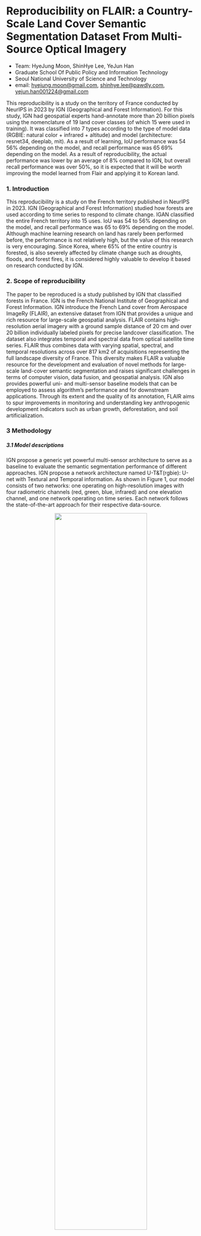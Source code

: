 <div align="left">


# Reproducibility on FLAIR: a Country-Scale Land Cover Semantic Segmentation Dataset From Multi-Source Optical Imagery

- Team: HyeJung Moon, ShinHye Lee, YeJun Han
- Graduate School Of Public Policy and Information Technology
- Seoul National University of Science and Technology
- email: hyejung.moon@gmail.com, shinhye.lee@pawdly.com, yejun.han001224@gmail.com

This reproducibility is a study on the territory of France conducted by NeurIPS in 2023 by IGN (Geographical and Forest Information). For this study, IGN had geospatial experts hand-annotate more than 20 billion pixels using the nomenclature of 19 land cover classes (of which 15 were used in training). It was classified into 7 types according to the type of model data (RGBIE: natural color + infrared + altitude) and model (architecture: resnet34, deeplab, mit). As a result of learning, IoU performance was 54 56% depending on the model, and recall performance was 65 69% depending on the model. As a result of reproducibility, the actual performance was lower by an average of 8% compared to IGN, but overall recall performance was over 50%, so it is expected that it will be worth improving the model learned from Flair and applying it to Korean land.

### 1. Introduction
This reproducibility is a study on the French territory published in NeurIPS in 2023. IGN (Geographical and Forest Information) studied how forests are used according to time series to respond to climate change. IGAN classified the entire French territory into 15 uses. IoU was 54 to 56% depending on the model, and recall performance was 65 to 69% depending on the model. Although machine learning research on land has rarely been performed before, the performance is not relatively high, but the value of this research is very encouraging. Since Korea, where 65% of the entire country is forested, is also severely affected by climate change such as droughts, floods, and forest fires, it is considered highly valuable to develop it based on research conducted by IGN.
<br>

### 2. Scope of reproducibility
The paper to be reproduced is a study published by IGN that classified forests in France. IGN is the French National Institute of Geographical and Forest Information. IGN introduce the French Land cover from Aerospace ImageRy (FLAIR), an extensive dataset from IGN that provides a unique and rich resource for large-scale geospatial analysis. FLAIR contains high-resolution aerial imagery with a ground sample distance of 20 cm and over 20 billion individually labeled pixels for precise landcover classification. The dataset also integrates temporal and spectral data from optical satellite time series. FLAIR thus combines data with varying spatial, spectral, and temporal resolutions across over 817 km2 of acquisitions representing the full landscape diversity of France. This diversity makes FLAIR a valuable resource for the development and evaluation of novel methods for large-scale land-cover semantic segmentation and raises significant challenges in terms of computer vision, data fusion, and geospatial analysis. IGN also provides powerful uni- and multi-sensor baseline models that can be employed to assess algorithm’s performance and for downstream applications. Through its extent and the quality of its annotation, FLAIR aims to spur improvements in monitoring and understanding key anthropogenic development indicators such as urban growth, deforestation, and soil artificialization.

### 3 Methodology
##### 3.1 Model descriptions
IGN propose a generic yet powerful multi-sensor architecture to serve as a baseline to evaluate the semantic segmentation
performance of different approaches. IGN propose a network architecture named U-T&T(rgbie): U-net with Textural
and Temporal information. As shown in Figure 1, our model consists of two networks: one operating on high-resolution
images with four radiometric channels (red, green, blue, infrared) and one elevation channel, and one network operating
on time series. Each network follows the state-of-the-art approach for their respective data-source.
<p align="center">
  <img width="70%" src="images/model.png">
  <br>
  <em>Figure 1. The U-T&T model architecture</em>
</p>

The baseline was implemented with PyTorch Lightning. The code for U-Net branch is taken from the segmentation43 models-PyTorch library, and the U-TAE network is from its official repository. We use the default U-TAE parameters, except for larger widths for the encoder and decoder The network is optimized with stochastic gradient descent, a batch size of 10, and a learning rate of 0.001. IGN set the maximum number of epochs to 200 and used early stopping with 30 epochs. IGN trained the models and released a synthesis of four additional models on Flair’s official site, in addition to the three benchmarked in the paper (U-Net, FPN, and DeepLabV3). Our team will train all seven models recently released by Flair through May 20, 2024, and compare their performance to the original benchmarking. We used phyCham as our implementation environment, and we used two GPUs (NVIDIA GeForce GTX 1660 super) to speed up the execution.
<be>

##### 3.2 Datasets
Our reproducibility introduces the French Land cover from Aerospace ImageRy (FLAIR), an extensive dataset from the French National Institute of Geographical and Forest Information (IGN) that provides a unique and rich resource for large-scale geospatial analysis. The FLAIR dataset consists of 77 762 patches represented in Figure 3. Each patch
includes a high-resolution aerial image of 0.2 m, a yearly satellite image time series with a spatial resolution of 10 m, and pixel-precise elevation and land cover annotations at 0.2 m resolution. As shown in Figure 5, the acquisitions are taken from 916 unique areas distributed across 50 French spatial domains (départements), covering approximately 817 km2. Aerial images were captured under favorable weather conditions between April and November from 2018 to 2021. Each satellite time series corresponds to the entire year of acquisition of the matching aerial image. in Figure 2. 
<p align="center">
  <img width="70%" src="images/flair-1_spatiotemporal.png">
  <br>
  <em>Figure 2. Satellite image of France (left), training and validation data (middle), and timeframe (right)</em>
</p>

Each pixel has been manually annotated by photo-interpretation of the 20 cm resolution aerial imagery, carried out by a team supervised by geography experts from the IGN. During the annotation process, we initially identified 18 classes. We group certain classes due to the rarity of certain classes, such as swimming pool, greenhouse, or snow, or potential ambiguity, as seen with ligneous and mixed vegetation. The resulting 12-class nomenclature leads to more statistically robust evaluation metrics. It consists of 512 x 512 patches with basic 15 as full semantic classes.
<p align="center">
  <img width="70%" src="images/class.png">
  <br>
  <em>Table 1. Prediction results by land-cover class</em>
</p>

Each patch has 5 channels including RVB-Infrared-Elevation. The dataset also integrates temporal and spectral data from optical satellite time series. FLAIR thus combines data with varying spatial, spectral, and temporal resolutions across over 817 km2 of acquisitions representing the full landscape diversity of France in Figure 2. The dataset is comprised of 77,762 patches. Each patch contains (i) a 512 × 512 aerial image at 0.2m resolution with red, green, blue (RGB) and near-infrared (NIR) values, (ii) a pixel-precise digital surface model providing an elevation for each pixel, (iii) semantic labels for each pixel, and (iv) an optical time series of spatial dimension 40 × 40 and 10m per pixel,
centered on the aerial image.
<p align="center">
  <img width="70%" src="images/patch.png">
  <br>
  <em>Figure 3. Patches from FLAIR</em>
</p>


##### 3.3 Procedure and Hyperparameters
The sequences of reproducibility are as follows 
1. Download and place the program source and data source from the Flair official site according to our configuration
2. create a Flair project at pyCharm and install the Flair-recommended version of the package by customizing the environment.
3. install and configure CUDA for GPU use
4. configure a pipeline to use training, inference, and metric calculation using flair-1-config.yaml
5. flair-1-config-detect.yaml configuration settings for inferring pre-trained models at scale.
6. flair-1-config.yaml, flair-1-config-detect.yaml: change hyperparameters* and other setting** for 5 different models, set output directory and filename, and run benchmarking.
* hyperparameters: channels, norm_means, norm_stds, batch size, number of epochs
** setting: model architecture, encoder name, kinds of model, channels, bands, batch size, model name, encoder, norm means, norm stds

※ The distributed pre-trained models differ in their
− dataset for training : FLAIR dataset or the increased version of this dataset FLAIR-INC (x 3.5 patches). Only the
FLAIR dataset is open at the moment.
− input modalities : RGB (natural colours), RGBI (natural colours + infrared), RGBIE (natural colours + infrared +
elevation)
− model architecture : resnet34_unet (U-Net with a Resnet-34 encoder), deeplab, fpn, mit
− target class nomenclature : 15cl (15 land cover classes)

Among the models that classify French forests, the representative model is "rgbie_15cl_resnet34-unet". The "rgbie_15cl_resnet34-unet" model is a specialized classification model for French aerial images from the BD ORTHO® product, designed with specific spatial and radiometric specifications. It is optimized for input images normalized to  8-bit encoding per channel, with elevation information encoded in 8-bit format where each unit represents a 0.2-meter  elevation change. The model was trained using 218,400 patches of 512x512 pixels from the FLAIR-INC dataset, incorporating 75 radiometric domains to ensure robustness against domain shifts due to acquisition time, spatial domains, and radiometric processing. However, it is tailored to BD ORTHO images, and performance may drop when applied to other high-resolution images without transfer learning. Land cover classes include 19 categories, but 4 classes (Mixed, Ligneous, Other, Clear cut) were deactivated during training, so they should not appear in the final output. The model is sensitive to spatial resolution changes and is optimized for 0.2 meters resolution, with no augmentation for scale changes.
 
##### 3.4 Computational requirements
 The specifications of the computer that performed the reproduction are as follows. 
 - CPU: 13th Gen Intel(R) Core(TM) i9-13900 2.00 GHz
 - GPU: NVIDIA GeForce GTX 1660 super
 - Memory: 64GB
 - HDD: SSD - IDE: pyCharm
 - Python library: PyTorch (segmentation models)

<br>

### 4. Results
##### 4.1 Results of original paper vs reproducibility
The evaluation was performed on a TEST set that are independant from the TRAIN and VALIDATION patches. There are four performance evaluation criteria for each model: IoU, Fscore, Precision, and Recall. The results of comparing the research results of IGN and reproducibility for each of the five models are shown in Table 2.
<p align="center">
  <img width="70%" src="images/result.png">
  <br>
  <em>Table 2. IGN study results (left) vs. Reproducibility study results (right)(unit: %)</em>
</p>


Overall, the performance of the models performed by IGN was similar, with an average IoU of 55.07%, an av119 erage Fscore of 67.85%, an average Precision of 69.03%, and an average Recall of 67.92%. In terms of model performance, rgbi_15cl_resnet34-unet had the highest recall at 69.41%, followed by rgb_15cl_resnet34-deeplabv3, rgbie_15cl_resnet34-unet, and rgb_15cl_resnet34-unet, and rgb_15cl_mitb5-unet had the lowest recall at 65.94%. On the other hand, the performance of the models performed by Reproducibility was on average 10% lower than
IGN. The performance of each model was confirmed by recall in the following order: rgbi_15cl_resnet34-unet, rgb_15cl_mitb5-unet, rgbie_15cl_resnet34-unet, rgb_15cl_resnet34unet, rgb_15cl_resnet34-deeplabv3.

##### 4.2 Performance comparison based on best model (IGN and reproducibility)
Table 3 shows the results of running the best performing rgbi_15cl_resnet34-unet model, separated by class, to compare IGN and reproducibility.
<p align="center">
  <img width="70%" src="images/class2.png">
  <br>
  <em>Figure 4. IGN and Reproducibility’s rgbi_15cl_resnet34-unet land classification predictions</em>
</p>

The land was classified into 15 categories: building, pervious surface, impervious surface, bare soil, water, coniferous, deciduous, brushwood, vineyard, herbaceous vegetation, agricultural land, plowed land, swimming pool, snow, and greenhouse. The best prediction performance was for water, where both IGN and Reproducibiliy performed very well
with average recall of 93.61% and 92.34%, respectively. The biggest performance difference is vineyard, where IGN’s recall is 89.99%, while Reproducibiliy’s recall is 46.26%.

##### 4.3 Comparison between RGBIE and UNET, labeling the actual satellite
Figure 4 shows a comparison between RGBIE and UNET, labeling the actual satellite images and the results predicted by the learning model.
<p align="center">
  <img width="70%" src="images/labels.png">
  <br>
  <em>Table 3. IGN and Reproducibility’s rgbi_15cl_resnet34-unet land classification predictions</em>
</p>
Table 4. Qualitative illustration


##### 4.4 Results beyond original paper
Reproducibility means that 5 models, including 3 models released by NeurIPS as well as 2 models released by Flair, were reproduced. In particular, these five models are being continuously improved until May 30, 2024, so they have high potential for practical use as well as learning.

### 5 Discussion
The FLAIR dataset is limited to metropolitan France. Although France’s territory is quite diverse, featuring oceanic,continental, Mediterranean, and mountainous bioclimatic regions, it does not contain tropical or desert area. As anational agency, IGN’s focus is limited to France. However, similar efforts by other countries or agencies wouldincrease the diversity of available data and stimulate the design and evaluation of geographically robust methods.Releasing a large-scale, high-resolution land-cover dataset openly could raise potential concerns related to privacy,security, and possible misuse. Indeed, detailed information about private properties could be extracted, possibly aidingillegal activities. However, both aerial and satellite images are already publicly available, and we only provide visualinterpretations. Furthermore, high-risk areas such as military facilities and nuclear plants are explicitly excluded fromthe dataset. This is even more important in the case of South Korea, a country that is currently explicitly at war.However, applying such a model to South Korea, which has seen a surge in forest fires and floods due to the effectsof climate change, could help prevent and respond to natural disasters faster, especially since France is located at thesame latitude as South Korea, and the four seasons change at the same time. An unusual aspect of IGN’s study is that itcategorized France’s specialty as vineyards.

##### 5.1 What was easyIGN provides a toy set of pre-trained models, real-world Flair data, and training data on their official website, whichhas been continuously updated until recently (May 2024). Therefore, we were able to perform and test reproducibilityusing the toy set relatively quickly.
##### 5.2 What was difficult
List part of the reproduction study that took more time than you anticipated or you felt were difficult.Be careful to put your discussion in context. For example, don’t say "the maths was difficult to follow", say "the mathrequires advanced knowledge of calculus to follow".

##### 5.3 Future Task
The data was 85 GB in size, and it took a long time to download and was frequently interrupted. I had to changehyperparameters and model and result file paths for each model, but it wasn’t explained, so it was difficult to verifyit manually. Also, it was difficult to modify the model name, architecture, encoder, batch size, etc. in the programsource every time I changed the model. Finally, the paper published by NeurIPS analyzed only three models, but thereare seven models available on the Flair website, and two of them are not executed with open source, which was verydisappointing.

### References
Garioud, A., Gonthier, N., Landrieu, L., De Wit, A., Valette, M., Poupée, M., & Giordano, S. (2024). FLAIR: aCountry-Scale Land Cover Semantic Segmentation Dataset From Multi-Source Optical Imagery. Advances in NeuralInformation Processing Systems, 36.

```bibtex
@article{garioud2022flair1,
  doi = {10.13140/RG.2.2.30183.73128/1},
  url = {https://arxiv.org/pdf/2211.12979.pdf},
  author = {Garioud, Anatol and Peillet, Stéphane and Bookjans, Eva and Giordano, Sébastien and Wattrelos, Boris},
  title = {FLAIR #1: semantic segmentation and domain adaptation dataset},
  publisher = {arXiv},
  year = {2022}
}
```

